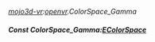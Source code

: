 _[mojo3d-vr](../../modules/mojo3d-vr/mojo3d-vr-module.md):[openvr](openvr:).ColorSpace\_Gamma_
##### Const ColorSpace\_Gamma:[EColorSpace](../../modules/mojo3d-vr/openvr-ecolorspace.md)
